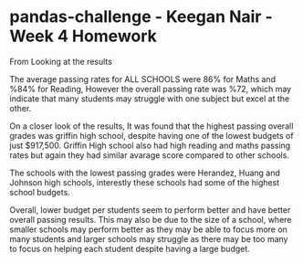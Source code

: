 # pandas-challenge - Keegan Nair - Week 4 Homework


From Looking at the results

The average passing rates for ALL SCHOOLS were 86% for Maths and %84% for Reading, However the overall passing rate was %72, 
which may indicate that many students may struggle with one subject but excel at the other.

On a closer look of the results, It was found that the highest passing overall grades was griffin high school, despite having one of the lowest budgets
of just $917,500. Griffin High school also had high reading and maths passing rates but again they had similar avarage score compared to other schools.

The schools with the lowest passing grades were Herandez, Huang and Johnson high schools, interestly these schools had some of the highest 
school budgets.

Overall, lower budget per students seem to perform better and have better overall passing results.
This may also be due to the size of a school, where smaller schools may perform better as they may be able to focus more on many students
and larger schools may struggle as there may be too many to focus on helping each student despite having a large budget.
